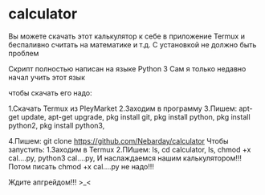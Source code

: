 # calculator 
Вы можете скачать этот калькулятор к себе в приложение Termux и беспаливно считать на математике и т.д.
С установкой не должно быть проблем

Скрипт полностью написан на языке Python 3 
Сам я только недавно начал учить этот язык 


чтобы скачать его надо:

1.Скачать Termux из PleyMarket
2.Заходим в программу
3.Пишем: apt-get update,
         apt-get upgrade,
         pkg install git,
         pkg install python,
         pkg install python2,
         pkg install python3,
         
4.Пишем: git clone https://github.com/Nebarday/calculator
Чтобы запустить:
1.Заходим в Termux
2.ПИшем: ls,
         cd calculator,
         ls,
         chmod +x cal....py,
         python3 cal....py,
И наслаждаемся нашим калькулятором!!!
Потом писать chmod +x cal....py не надо!!!

Ждите апгрейдом!!! >_<
